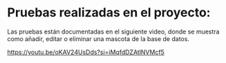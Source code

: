 <h1>Pruebas realizadas en el proyecto:</h1>

Las pruebas están documentadas en el siguiente video, donde se muestra como añadir, editar o eliminar una mascota de la base de datos.

https://youtu.be/oKAV24UsDds?si=iMqfdDZAtlNVMcf5
